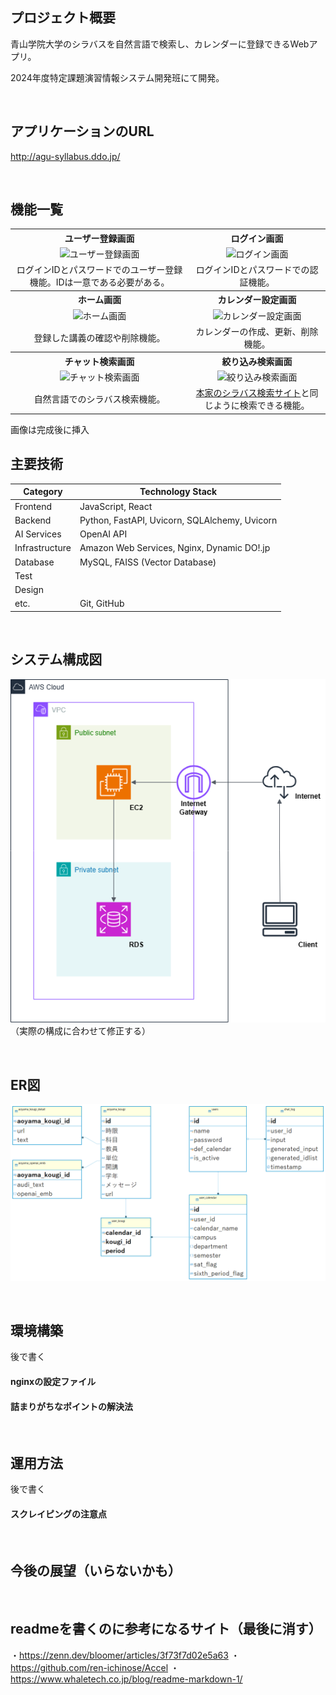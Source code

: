 ##  プロジェクト概要
青山学院大学のシラバスを自然言語で検索し、カレンダーに登録できるWebアプリ。

2024年度特定課題演習情報システム開発班にて開発。

<br />

##  アプリケーションのURL
http://agu-syllabus.ddo.jp/

<br />

##  機能一覧
<table style="width:100%; text-align:center;">
  <tr>
    <th>ユーザー登録画面</th>
    <th>ログイン画面</th>
  </tr>
  <tr>
    <td><img src="" alt="ユーザー登録画面"></td>
    <td><img src="" alt="ログイン画面"></td>
  </tr>
  <tr>
    <td>ログインIDとパスワードでのユーザー登録機能。IDは一意である必要がある。</td>
    <td>ログインIDとパスワードでの認証機能。</td>
  </tr>
  <tr>
    <th>ホーム画面</th>
    <th>カレンダー設定画面</th>
  </tr>
  <tr>
    <td><img src="" alt="ホーム画面"></td>
    <td><img src="" alt="カレンダー設定画面"></td>
  </tr>
  <tr>
    <td>登録した講義の確認や削除機能。</td>
    <td>カレンダーの作成、更新、削除機能。</td>
  </tr>
  <tr>
    <th>チャット検索画面</th>
    <th>絞り込み検索画面</th>
  </tr>
  <tr>
    <td><img src="" alt="チャット検索画面"></td>
    <td><img src="" alt="絞り込み検索画面"></td>
  </tr>
  <tr>
    <td>自然言語でのシラバス検索機能。</td>
    <td><a href="https://syllabus.aoyama.ac.jp/">本家のシラバス検索サイト</a>と同じように検索できる機能。</td>
  </tr>
</table>

画像は完成後に挿入
<br />

##  主要技術
| Category          | Technology Stack                                     |
| ----------------- | --------------------------------------------------   |
| Frontend          | JavaScript, React                                    |
| Backend           | Python, FastAPI, Uvicorn, SQLAlchemy, Uvicorn        |
| AI Services       | OpenAI API                                           |
| Infrastructure    | Amazon Web Services, Nginx, Dynamic DO!.jp           |
| Database          | MySQL, FAISS (Vector Database)                       |
| Test              |                                                      |
| Design            |                                                      |
| etc.              |Git, GitHub                                           |

<br />

##  システム構成図

![システム構成図](/docs/img/awsシステム構成図.png)
（実際の構成に合わせて修正する）

<br />

##  ER図

![ER構成図](/docs/img/tokuteikadai_ER.png)

<br />

##  環境構築
後で書く
#### nginxの設定ファイル
#### 詰まりがちなポイントの解決法
<br />

##  運用方法
後で書く
#### スクレイピングの注意点
<br />

## 今後の展望（いらないかも）
<br />

## readmeを書くのに参考になるサイト（最後に消す）
・https://zenn.dev/bloomer/articles/3f73f7d02e5a63
・https://github.com/ren-ichinose/Accel
・https://www.whaletech.co.jp/blog/readme-markdown-1/

<br />
